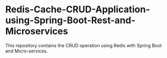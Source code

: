 # Redis-Cache-CRUD-Application-using-Spring-Boot-Rest-and-Microservices
This repository contains the CRUD operation using Redis with Spring Boot and Micro-services.
